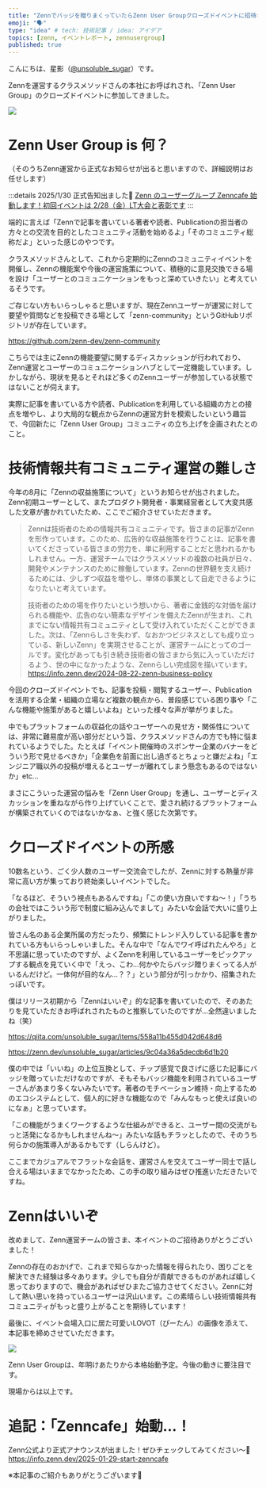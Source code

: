 ```yaml
---
title: "Zennでバッジを贈りまくっていたらZenn User Groupクローズドイベントに招待された件"
emoji: "🗣️"
type: "idea" # tech: 技術記事 / idea: アイデア
topics: [zenn, イベントレポート, zennusergroup]
published: true
---
```


こんにちは、星影（[@unsoluble_sugar](https://x.com/unsoluble_sugar)）です。

Zennを運営するクラスメソッドさんの本社にお呼ばれされ、「Zenn User Group」のクローズドイベントに参加してきました。

![](https://storage.googleapis.com/zenn-user-upload/4a663fb82899-20241129.jpg)

# Zenn User Group is 何？

（そのうちZenn運営から正式なお知らせが出ると思いますので、詳細説明はお任せします）

:::details 2025/1/30 正式告知出ました👏
[Zenn のユーザーグループ Zenncafe 始動します！初回イベントは 2/28（金）LT大会と表彰です](https://info.zenn.dev/2025-01-29-start-zenncafe)
:::

端的に言えば「Zennで記事を書いている著者や読者、Publicationの担当者の方々との交流を目的としたコミュニティ活動を始めるよ」「そのコミュニティ総称だよ」といった感じのやつです。

クラスメソッドさんとして、これから定期的にZennのコミュニティイベントを開催し、Zennの機能案や今後の運営施策について、積極的に意見交換できる場を設け「ユーザーとのコミュニケーションをもっと深めていきたい」と考えているそうです。

ご存じない方もいらっしゃると思いますが、現在Zennユーザーが運営に対して要望や質問などを投稿できる場として「zenn-community」というGitHubリポジトリが存在しています。

https://github.com/zenn-dev/zenn-community

こちらでは主にZennの機能要望に関するディスカッションが行われており、Zenn運営とユーザーのコミュニケーションハブとして一定機能しています。しかしながら、現状を見るとそれほど多くのZennユーザーが参加している状態ではないことが伺えます。

実際に記事を書いている方や読者、Publicationを利用している組織の方との接点を増やし、より大局的な観点からZennの運営方針を模索したいという趣旨で、今回新たに「Zenn User Group」コミュニティの立ち上げを企画されたとのこと。

# 技術情報共有コミュニティ運営の難しさ

今年の8月に「Zennの収益施策について」というお知らせが出されました。Zenn初期ユーザーとして、またプロダクト開発者・事業経営者として大変共感した文章が書かれていたため、ここでご紹介させていただきます。

> Zennは技術者のための情報共有コミュニティです。皆さまの記事がZennを形作っています。このため、広告的な収益施策を行うことは、記事を書いてくださっている皆さまの労力を、単に利用することだと思われるかもしれません。一方、運営チームではクラスメソッドの複数の社員が日々、開発やメンテナンスのために稼働しています。Zennの世界観を支え続けるためには、少しずつ収益を増やし、単体の事業として自走できるようになりたいと考えています。
> 
> 技術者のための場を作りたいという想いから、著者に金銭的な対価を届けられる機能や、広告のない簡素なデザインを備えたZennが生まれ、これまでにない情報共有コミュニティとして受け入れていただくことができました。次は、「Zennらしさを失わず、なおかつビジネスとしても成り立っている、新しいZenn」を実現させることが、運営チームにとってのゴールです。変化があっても引き続き技術者の皆さまから気に入っていただけるよう、世の中になかったような、Zennらしい完成図を描いています。
> https://info.zenn.dev/2024-08-22-zenn-business-policy

今回のクローズドイベントでも、記事を投稿・閲覧するユーザー、Publicationを活用する企業・組織の立場など複数の観点から、普段感じている困り事や「こんな機能や施策があると嬉しいよね」といった様々な声が挙がりました。

中でもプラットフォームの収益化の話やユーザーへの見せ方・関係性については、非常に難易度が高い部分だという旨、クラスメソッドさんの方でも特に悩まれているようでした。たとえば「イベント開催時のスポンサー企業のバナーをどういう形で見せるべきか」「企業色を前面に出し過ぎるとちょっと嫌だよね」「エンジニア職以外の投稿が増えるとユーザーが離れてしまう懸念もあるのではないか」etc...

まさにこういった運営の悩みを「Zenn User Group」を通し、ユーザーとディスカッションを重ねながら作り上げていくことで、愛され続けるプラットフォームが構築されていくのではないかなぁ、と強く感じた次第です。

# クローズドイベントの所感

10数名という、ごく少人数のユーザー交流会でしたが、Zennに対する熱量が非常に高い方が集っており終始楽しいイベントでした。

「なるほど、そういう視点もあるんですね」「この使い方良いですね～！」「うちの会社ではこういう形で制度に組み込んでまして」みたいな会話で大いに盛り上がりました。

皆さん名のある企業所属の方だったり、頻繁にトレンド入りしている記事を書かれている方もいらっしゃいました。そんな中で「なんでワイ呼ばれたんやろ」と不思議に思っていたのですが、よくZennを利用しているユーザーをピックアップする観点を見ていく中で「えっ、こわ…何かやたらバッジ贈りまくってる人がいるんだけど。一体何が目的なん…？？」という部分が引っかかり、招集されたっぽいです。

僕はリリース初期から「Zennはいいぞ」的な記事を書いていたので、そのあたりを見ていただきお呼ばれされたものと推察していたのですが…全然違いましたね（笑）

https://qiita.com/unsoluble_sugar/items/558a11b455d042d648d6

https://zenn.dev/unsoluble_sugar/articles/9c04a36a5decdb6d1b20

僕の中では「いいね」の上位互換として、チップ感覚で良さげに感じた記事にバッジを贈っていただけなのですが、そもそもバッジ機能を利用されているユーザーさんがあまり多くないみたいです。著者のモチベーション維持・向上するためのエコシステムとして、個人的に好きな機能なので「みんなもっと使えば良いのになぁ」と思っています。

「この機能がうまくワークするような仕組みができると、ユーザー間の交流がもっと活発になるかもしれませんね～」みたいな話もチラッとしたので、そのうち何らかの施策導入があるかもです（しらんけど）。

ここまでカジュアルでフラットな会話を、運営さんを交えてユーザー同士で話し合える場はいままでなかったため、この手の取り組みはぜひ推進いただきたいですね。

# Zennはいいぞ

改めまして、Zenn運営チームの皆さま、本イベントのご招待ありがとうございました！

Zennの存在のおかげで、これまで知らなかった情報を得られたり、困りごとを解決できた経験は多々あります。少しでも自分が貢献できるものがあれば嬉しく思っておりますので、機会があればぜひまたご協力させてください。Zennに対して熱い思いを持っているユーザーは沢山います。この素晴らしい技術情報共有コミュニティがもっと盛り上がることを期待しています！

最後に、イベント会場入口に居た可愛いLOVOT（ぴーたん）の画像を添えて、本記事を締めさせていただきます。

![](https://storage.googleapis.com/zenn-user-upload/5cdf2195801a-20241129.jpg)

Zenn User Groupは、年明けあたりから本格始動予定。今後の動きに要注目です。

現場からは以上です。

# 追記：「Zenncafe」始動…！

Zenn公式より正式アナウンスが出ました！ぜひチェックしてみてください～🙌
https://info.zenn.dev/2025-01-29-start-zenncafe

※本記事のご紹介もありがとうございます🙏